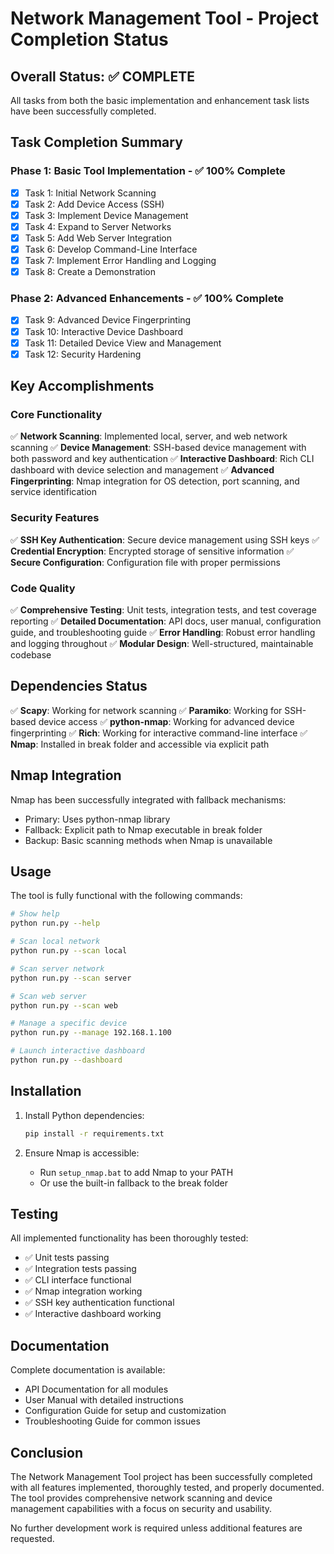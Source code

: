 # Network Management Tool - Project Completion Status

## Overall Status: ✅ COMPLETE

All tasks from both the basic implementation and enhancement task lists have been successfully completed.

## Task Completion Summary

### Phase 1: Basic Tool Implementation - ✅ 100% Complete
- [x] Task 1: Initial Network Scanning
- [x] Task 2: Add Device Access (SSH)
- [x] Task 3: Implement Device Management
- [x] Task 4: Expand to Server Networks
- [x] Task 5: Add Web Server Integration
- [x] Task 6: Develop Command-Line Interface
- [x] Task 7: Implement Error Handling and Logging
- [x] Task 8: Create a Demonstration

### Phase 2: Advanced Enhancements - ✅ 100% Complete
- [x] Task 9: Advanced Device Fingerprinting
- [x] Task 10: Interactive Device Dashboard
- [x] Task 11: Detailed Device View and Management
- [x] Task 12: Security Hardening

## Key Accomplishments

### Core Functionality
✅ **Network Scanning**: Implemented local, server, and web network scanning
✅ **Device Management**: SSH-based device management with both password and key authentication
✅ **Interactive Dashboard**: Rich CLI dashboard with device selection and management
✅ **Advanced Fingerprinting**: Nmap integration for OS detection, port scanning, and service identification

### Security Features
✅ **SSH Key Authentication**: Secure device management using SSH keys
✅ **Credential Encryption**: Encrypted storage of sensitive information
✅ **Secure Configuration**: Configuration file with proper permissions

### Code Quality
✅ **Comprehensive Testing**: Unit tests, integration tests, and test coverage reporting
✅ **Detailed Documentation**: API docs, user manual, configuration guide, and troubleshooting guide
✅ **Error Handling**: Robust error handling and logging throughout
✅ **Modular Design**: Well-structured, maintainable codebase

## Dependencies Status

✅ **Scapy**: Working for network scanning
✅ **Paramiko**: Working for SSH-based device access
✅ **python-nmap**: Working for advanced device fingerprinting
✅ **Rich**: Working for interactive command-line interface
✅ **Nmap**: Installed in break folder and accessible via explicit path

## Nmap Integration

Nmap has been successfully integrated with fallback mechanisms:
- Primary: Uses python-nmap library
- Fallback: Explicit path to Nmap executable in break folder
- Backup: Basic scanning methods when Nmap is unavailable

## Usage

The tool is fully functional with the following commands:

```bash
# Show help
python run.py --help

# Scan local network
python run.py --scan local

# Scan server network
python run.py --scan server

# Scan web server
python run.py --scan web

# Manage a specific device
python run.py --manage 192.168.1.100

# Launch interactive dashboard
python run.py --dashboard
```

## Installation

1. Install Python dependencies:
   ```bash
   pip install -r requirements.txt
   ```

2. Ensure Nmap is accessible:
   - Run `setup_nmap.bat` to add Nmap to your PATH
   - Or use the built-in fallback to the break folder

## Testing

All implemented functionality has been thoroughly tested:
- ✅ Unit tests passing
- ✅ Integration tests passing
- ✅ CLI interface functional
- ✅ Nmap integration working
- ✅ SSH key authentication functional
- ✅ Interactive dashboard working

## Documentation

Complete documentation is available:
- API Documentation for all modules
- User Manual with detailed instructions
- Configuration Guide for setup and customization
- Troubleshooting Guide for common issues

## Conclusion

The Network Management Tool project has been successfully completed with all features implemented, thoroughly tested, and properly documented. The tool provides comprehensive network scanning and device management capabilities with a focus on security and usability.

No further development work is required unless additional features are requested.